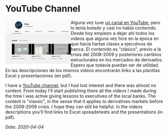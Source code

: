 # YouTube Channel

<img src="./images/imagen_canal_1.png" height="140" align="left" />
                                                      
Alguna vez tuve [un canal en YouTube](https://www.youtube.com/channel/UCGwQ3AEA6KCc0ZS-yjmoDlA?view_as=subscriber), pero lo tenía botado y casi no había contenido. Desde hoy empiezo a dejar ahí todos los videos que alguna vez hice en la época en que hacía hartas clases a ejecutivos de banca. El contenido es "clásico", previo a la crisis del 2008-2009 y posteriores cambios estructurales en los mercados de derivados. Espero que todavía puedan ser de utilidad. En las descripciones de los mismos videos encontrarán links a las planillas Excel y presentaciones (en pdf).

I have a [YouTube channel](https://www.youtube.com/channel/UCGwQ3AEA6KCc0ZS-yjmoDlA?view_as=subscriber), but I had lost interest and there was almost no content. From today I'll start publishing there all the videos I made during the time I was active giving lessons to executives of the local banks. The content is "classic", in the sense that it applies to derivatives markets before the 2008-2009 crisis. I hope they can still be helpful. In the videos descriptions you'll find links to Excel spreadsheets and the presentations (in pdf).

*Date: 2020-04-04*
